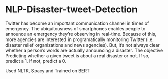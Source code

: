 # NLP-Disaster-tweet-Detection
Twitter has become an important communication channel in times of emergency. The ubiquitousness of smartphones enables people to announce an emergency they’re observing in real-time. Because of this, more agencies are interested in programatically monitoring Twitter (i.e. disaster relief organizations and news agencies).  But, it’s not always clear whether a person’s words are actually announcing a disaster.  The objective Predicting whether a given tweet is about a real disaster or not. If so, predict a 1. If not, predict a 0.

Used NLTK, Spacy and Trained on BERT
